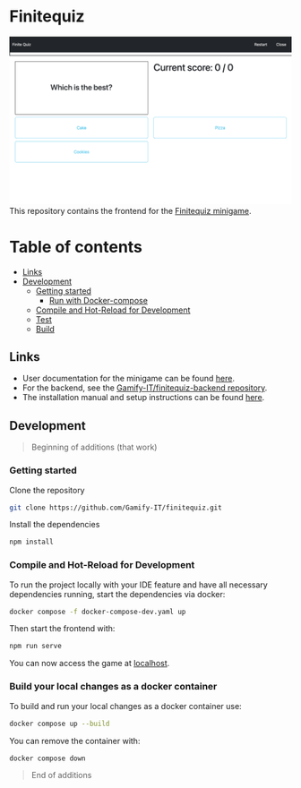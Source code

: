 # Finitequiz

![game screenshot](https://raw.githubusercontent.com/Gamify-IT/docs/main/user-manuals/minigames/assets/finitequiz-game.webp)
This repository contains the frontend for the [Finitequiz minigame](https://gamifyit-docs.readthedocs.io/en/latest/user-manuals/minigames/finitequiz.html).

# Table of contents

<!-- TOC -->
* [Links](#links)
* [Development](#development)
  * [Getting started](#getting-started)
    * [Run with Docker-compose](#run-with-docker-compose)
  * [Compile and Hot-Reload for Development](#compile-and-hot-reload-for-development)
  * [Test](#test)
  * [Build](#build)
<!-- TOC -->

## Links

- User documentation for the minigame can be found [here](https://gamifyit-docs.readthedocs.io/en/latest/user-manuals/minigames/finitequiz.html).
- For the backend, see the [Gamify-IT/finitequiz-backend repository](https://github.com/Gamify-IT/finitequiz-backend).
- The installation manual and setup instructions can be found [here](https://gamifyit-docs.readthedocs.io/en/latest/install-manuals/index.html).

## Development
> Beginning of additions (that work)
### Getting started

Clone the repository
```sh
git clone https://github.com/Gamify-IT/finitequiz.git
```

Install the dependencies
```sh
npm install
```

### Compile and Hot-Reload for Development
To run the project locally with your IDE feature and have all necessary dependencies running,
start the dependencies via docker:
```sh
docker compose -f docker-compose-dev.yaml up
```
Then start the frontend with:
```sh
npm run serve
```
You can now access the game at [localhost](http://localhost).

### Build your local changes as a docker container
To build and run your local changes as a docker container use:
```sh
docker compose up --build
```
You can remove the container with:

```sh
docker compose down
```

> End of additions
